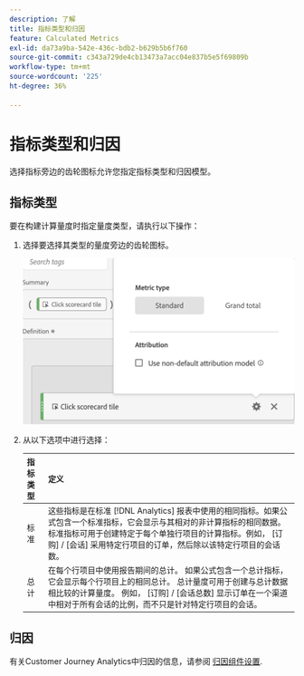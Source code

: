 ```yaml
---
description: 了解
title: 指标类型和归因
feature: Calculated Metrics
exl-id: da73a9ba-542e-436c-bdb2-b629b5b6f760
source-git-commit: c343a729de4cb13473a7acc04e837b5e5f69809b
workflow-type: tm+mt
source-wordcount: '225'
ht-degree: 36%

---
```


# 指标类型和归因

选择指标旁边的齿轮图标允许您指定指标类型和归因模型。

## 指标类型

要在构建计算量度时指定量度类型，请执行以下操作：

1. 选择要选择其类型的量度旁边的齿轮图标。

   ![带有弹出窗口的齿轮图标，显示“量度”类型等于“标准”。](assets/cm_type_alloc.png)

1. 从以下选项中进行选择：

   | 指标类型 | 定义 |
   |---|---|
   | 标准 | 这些指标是在标准 [!DNL Analytics] 报表中使用的相同指标。如果公式包含一个标准指标，它会显示与其相对的非计算指标的相同数据。标准指标可用于创建特定于每个单独行项目的计算指标。例如， [订购] / [会话] 采用特定行项目的订单，然后除以该特定行项目的会话数。 |
   | 总计 | 在每个行项目中使用报告期间的总计。 如果公式包含一个总计指标，它会显示每个行项目上的相同总计。 总计量度可用于创建与总计数据相比较的计算量度。 例如， [订购] / [会话总数] 显示订单在一个渠道中相对于所有会话的比例，而不只是针对特定行项目的会话。 |

## 归因

有关Customer Journey Analytics中归因的信息，请参阅 [归因组件设置](/help/data-views/component-settings/attribution.md).

